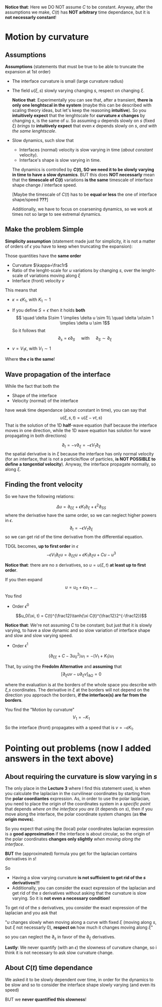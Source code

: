 **Notice that**: Here we DO NOT assume $C$ to be constant.
Anyway, after the assumptions we make, $C(t)$ has **NOT arbitrary** time dependance, but it is **not necessarly constant**!

# Motion by curvature

## Assumptions
**Assumptions** (statements that must be true to be able to truncate the expansion at 1st order)

- The interface curvature is small (large curvature radius)
- The field $u(\xi, s)$ slowly varying changing $s$, respect on changing $\xi$.

    **Notice that**: Experimentally you can see that, after a transient, **there is only one lenghtscal in the system** (maybe this can be described with scaling theory ideas, but let's keep the reasoning **intuitive**).
    So you **intuitively expect** that the lenghtscale for **curvature $\kappa$ changes** by changing $s$, is the same of $u$.
    So assuming $u$ depends slowly on $s$ (fixed $\xi$) _brings to_ **intuitively expect** that even $\kappa$ depends slowly on $s$, _and with the same lenghtscale_.

- Slow dynamics, such slow that
    - Interfaces (normal) velocity is slow varying in time (_about constant_ velocity).
    - Interface's shape is slow varying in time.

    The dynamics is controlled by **$C(t)$, SO we need it to be slowly varying in time to have a slow dynamics**.
    BUT this does **NOT necessarly** mean that the **timescale of $C(t)$** variations **is the same** timescale of interface shape change / interface speed.
    
    [Maybe the timescale of $C(t)$ has to be **equal or less** the one of interface shape/speed **???**]

    Additionally, we have to focus on coarsening dynamics, so we work at times not so large to see extremal dynamics.

## Make the problem Simple

**Simplicity assumption** (statement made just for simplicity, it is not a matter of orders of $\epsilon$ you have to keep when truncating the expansion):

Those quantities have the **same order**
- Curvature $\kappa=\frac1r$
- Ratio of the lenght-scale for $u$ variations by changing $s$, over the lenght-scale of variations moving along $\xi$
- Interface (front) velocity $v$

This means that
- $\kappa = \epsilon K_1$, with $K_1\sim 1$
- If you define $S=\epsilon$ then it holds **both**
    $$ \quad \delta S\sim 1 \implies \delta u \sim 1\\
    \quad \delta \xi\sim 1 \implies \delta u \sim 1$$
    So it follows that
    $$\partial_s = \epsilon\partial_{S} \quad\text{ with } \quad\partial_S \sim \partial_{\xi}$$

- $v = V_1\epsilon$, with $V_1\sim 1$

Where **the $\epsilon$ is the same**!


## Wave propagation of the interface

While the fact that both the
- Shape of the interface
- Velocity (normal) of the interface

have weak time dependance (about constant in time), you can say that
$$u(\xi,s,t) = u(\xi-vt, s)$$
That is the solution of the 1D **half**-wave equation (half because the interface moves in one direction, while the 1D wave equation has solution for wave propagating in both directions)

$$\partial_t = -v\partial_{\xi} = -\epsilon V_1\partial_{\xi}$$
the spatial derivative is in $\xi$ because the interface has only normal velocity (for an interface, that is not a particle/flow of particles, **is NOT POSSIBLE to define a _tangential_ velocity**).
Anyway, the interface propagate normally, so along $\xi$.

## Finding the front velocity

So we have the following relations:

$$\Delta u = \partial_{\xi\xi} + \epsilon K_1\partial_{\xi} + \epsilon^2\partial_{SS}$$
where the derivative have the same order, so we can neglect higher powers in $\epsilon$.
$$\partial_t = -\epsilon V_1 \partial_{\xi}$$
so we can get rid of the time derivative from the differential equation.

TDGL becomes, **up to first order** in $\epsilon$
$$-\epsilon V_1\partial_{\xi} u= \partial_{\xi\xi} u+ \epsilon K_1\partial_{\xi} u+ Cu - u^3$$

**Notice that**: there are no $s$ derivatives, so $u = u(\xi, t)$ **at least up to first order**. 

If you then expand
$$u = u_0 + \epsilon u_1 + ...$$
You find
- Order $\epsilon^0$

$$u_0(\xi, t) = C(t)^{\frac12}\tanh(\xi C(t)^{\frac12}2^{-\frac12})$$

**Notice that**: We're not assuming $C$ to be constant; but just that it is slowly varying, to have a slow dynamic and so slow variation of interface shape and slow and slow varying speed.

- Order $\epsilon^1$

$$(\partial_{\xi\xi} + C -3u_0^2)u_{1} = -(V_1 + K_1)u_{1}$$

That, by using the **Fredolm Alternative** and **assuming** that
$$[\partial_{\xi}u v - u\partial_{\xi}v]_{\partial\Omega} = 0$$

where the evaluation is at the borders of the whole space you describe with $\xi$,$s$ coordinates.
The derivative in $\xi$ at the borders will not depend on the direction you approach the borders, **if the interface(s) are far from the borders**.

You find the "Motion by curvature"
$$V_1 = -K_1$$

So the interface (front) propagates with a speed that is $v = -\epsilon K_1$.


# Pointing out problems (now I added answers in the text above)
## About requiring the curvature is slow varying in $s$

The only place in the **Lecture 3** where I find this statement used, is when you calculate the laplacian in the curvilinear coordinates by starting from the **polar coordiantes** expression.
As, in order to use the polar laplacian, you need to place the origin of the coordinates system in a _specific point_ that depends _where on the interface you are_ (it depends on $s$), then if you move along the interface, the polar coordinate system changes (as **the origin moves**).

So you expect that using the (local) polar coordinates laplacian expression is a **good approximation** if the interface is about circular, so the origin of the polar coordinates **changes only slightly** _when moving along the interface_.

**BUT** the (approximated) formula you get for the laplacian contains derivatives in $s$!

So 
- Having a slow varying curvature **is not sufficient to get rid of the $s$ derivatives!!!**
- Additionally, you can consider the exact expression of the laplacian and get rid of the $s$ derivatives without asking that the curvature is slow varying. So it is **not even a necessary condition!**

To get rid of the $s$ derivatives, you consider the exact expression of the laplacian and you ask that

"$u$ changes slowly when moving along a curve with fixed $\xi$ (moving along $s$, but $\xi$ not necessarly 0), **respect on** how much it changes moving along $\xi$"

so you can neglect the $\partial_{s}$ in favor of the $\partial_{\xi}$ derivatives.

**Lastly**: We never quantify (with an $\epsilon$) the slowness of curvature change, so i think it is not necessary to ask slow curvature change.

## About $C(t)$ time dependance
We asked it to be slowly dependent over time, in order for the dynamics to be slow and so to consider the interface shape slowly varying (and even its speed)

BUT we **never quantified this slowness**!
